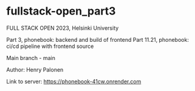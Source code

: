 # fullstack-open_part3

FULL STACK OPEN 2023, Helsinki University

Part 3, phonebook: backend and build of frontend
Part 11.21, phonebook: ci/cd pipeline with frontend source

Main branch - main

Author: Henry Palonen

Link to server: https://phonebook-41cw.onrender.com
